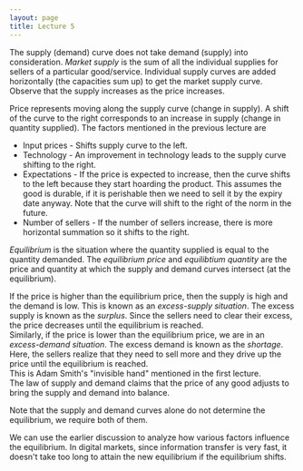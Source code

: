 ```yaml
---
layout: page
title: Lecture 5
---
```


<script type="text/javascript" async src="https://cdnjs.cloudflare.com/ajax/libs/mathjax/2.7.5/latest.js?config=TeX-MML-AM_CHTML" async></script>

The supply (demand) curve does not take demand (supply) into consideration. _Market supply_ is the sum of all the individual supplies for sellers of a particular good/service. Individual supply curves are added horizontally (the capacities sum up) to get the market supply curve.    
Observe that the supply increases as the price increases.

Price represents moving along the supply curve (change in supply). A shift of the curve to the right corresponds to an increase in supply (change in quantity supplied). The factors mentioned in the previous lecture are

* Input prices - Shifts supply curve to the left.
* Technology - An improvement in technology leads to the supply curve shifting to the right.
* Expectations - If the price is expected to increase, then the curve shifts to the left because they start hoarding the product. This assumes the good is durable, if it is perishable then we need to sell it by the expiry date anyway. Note that the curve will shift to the right of the norm in the future.
* Number of sellers - If the number of sellers increase, there is more horizontal summation so it shifts to the right.

_Equilibrium_ is the situation where the quantity supplied is equal to the quantity demanded. The _equilibrium price_ and _equilibtium quantity_ are the price and quantity at which the supply and demand curves intersect (at the equilibrium). 

If the price is higher than the equilibrium price, then the supply is high and the demand is low. This is known as an _excess-supply situation_. The excess supply is known as the _surplus_. Since the sellers need to clear their excess, the price decreases until the equilibrium is reached.    
Similarly, if the price is lower than the equilibrium price, we are in an _excess-demand situation_. The excess demand is known as the _shortage_. Here, the sellers realize that they need to sell more and they drive up the price until the equilibrium is reached.    
This is Adam Smith's "invisible hand" mentioned in the first lecture.    
The law of supply and demand claims that the price of any good adjusts to bring the supply and demand into balance.

Note that the supply and demand curves alone do not determine the equilibrium, we require both of them.

We can use the earlier discussion to analyze how various factors influence the equilibrium. In digital markets, since information transfer is very fast, it doesn't take too long to attain the new equilibrium if the equilibrium shifts.